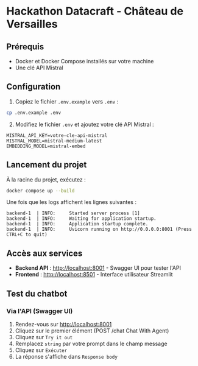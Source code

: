 # Hackathon Datacraft - Château de Versailles

## Prérequis

- Docker et Docker Compose installés sur votre machine
- Une clé API Mistral

## Configuration

1. Copiez le fichier `.env.example` vers `.env` :
```bash
cp .env.example .env
```

2. Modifiez le fichier `.env` et ajoutez votre clé API Mistral :
```
MISTRAL_API_KEY=votre-cle-api-mistral
MISTRAL_MODEL=mistral-medium-latest
EMBEDDING_MODEL=mistral-embed
```

## Lancement du projet

À la racine du projet, exécutez :
```bash
docker compose up --build
```

Une fois que les logs affichent les lignes suivantes :
```
backend-1  | INFO:     Started server process [1]
backend-1  | INFO:     Waiting for application startup.
backend-1  | INFO:     Application startup complete.
backend-1  | INFO:     Uvicorn running on http://0.0.0.0:8001 (Press CTRL+C to quit)
```

## Accès aux services

- **Backend API** : [http://localhost:8001](http://localhost:8001) - Swagger UI pour tester l'API
- **Frontend** : [http://localhost:8501](http://localhost:8501) - Interface utilisateur Streamlit

## Test du chatbot

### Via l'API (Swagger UI)
1. Rendez-vous sur [http://localhost:8001](http://localhost:8001)
2. Cliquez sur le premier élément (POST /chat Chat With Agent)
3. Cliquez sur `Try it out`
4. Remplacez `string` par votre prompt dans le champ message
5. Cliquez sur `Exécuter`
6. La réponse s'affiche dans `Response body`

